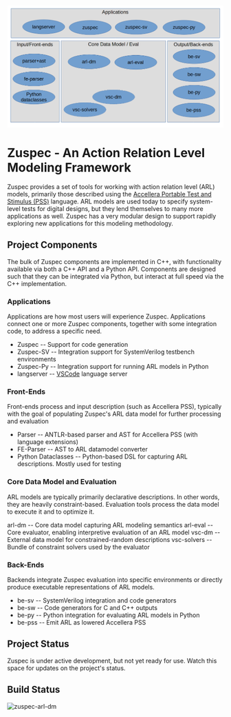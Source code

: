 ![banner](https://raw.githubusercontent.com/zuspec/zuspec.github.io/main/imgs/ZuspecProjectMap.png)

# Zuspec - An Action Relation Level Modeling Framework
Zuspec provides a set of tools for working with action relation level
(ARL) models, primarily those described using the 
[Accellera Portable Test and Stimulus (PSS)](https://www.accellera.org/downloads/standards/portable-stimulus) language. ARL models are used today to
specify system-level tests for digital designs, but they lend themselves
to many more applications as well. Zuspec has a very modular design to support
rapidly exploring new applications for this modeling methodology.

## Project Components

The bulk of Zuspec components are implemented in C++, with functionality
available via both a C++ API and a Python API. Components are designed
such that they can be integrated via Python, but interact at full speed
via the C++ implementation.

### Applications
Applications are how most users will experience Zuspec. Applications 
connect one or more Zuspec components, together with some integration
code, to address a specific need. 
- Zuspec -- Support for code generation
- Zuspec-SV -- Integration support for SystemVerilog testbench environments
- Zuspec-Py -- Integration support for running ARL models in Python
- langserver -- [VSCode](https://code.visualstudio.com/) language server

### Front-Ends
Front-ends process and input description (such as Accellera PSS), typically
with the goal of populating Zuspec's ARL data model for further 
processing and evaluation
- Parser -- ANTLR-based parser and AST for Accellera PSS (with language extensions)
- FE-Parser -- AST to ARL datamodel converter
- Python Dataclasses -- Python-based DSL for capturing ARL descriptions. Mostly used for testing

### Core Data Model and Evaluation
ARL models are typically primarily declarative descriptions. In other words, they
are heavily constraint-based. Evaluation tools process the data model to 
execute it and to optimize it.

arl-dm -- Core data model capturing ARL modeling semantics
arl-eval -- Core evaluator, enabling interpretive evaluation of an ARL model
vsc-dm -- External data model for constrained-random descriptions
vsc-solvers -- Bundle of constraint solvers used by the evaluator

### Back-Ends
Backends integrate Zuspec evaluation into specific environments or directly
produce executable representations of ARL models.

- be-sv -- SystemVerilog integration and code generators
- be-sw -- Code generators for C and C++ outputs
- be-py -- Python integration for evaluating ARL models in Python
- be-pss -- Emit ARL as lowered Accellera PSS


## Project Status
Zuspec is under active development, but not yet ready for use. Watch this 
space for updates on the project's status.

## Build Status
![zuspec-arl-dm](https://github.com/zuspec/zuspec-arl-dm/actions/workflows/ci.yml/badge.svg)

<!--

**Here are some ideas to get you started:**

🙋‍♀️ A short introduction - what is your organization all about?
🌈 Contribution guidelines - how can the community get involved?
👩‍💻 Useful resources - where can the community find your docs? Is there anything else the community should know?
🍿 Fun facts - what does your team eat for breakfast?
🧙 Remember, you can do mighty things with the power of [Markdown](https://docs.github.com/github/writing-on-github/getting-started-with-writing-and-formatting-on-github/basic-writing-and-formatting-syntax)
-->
